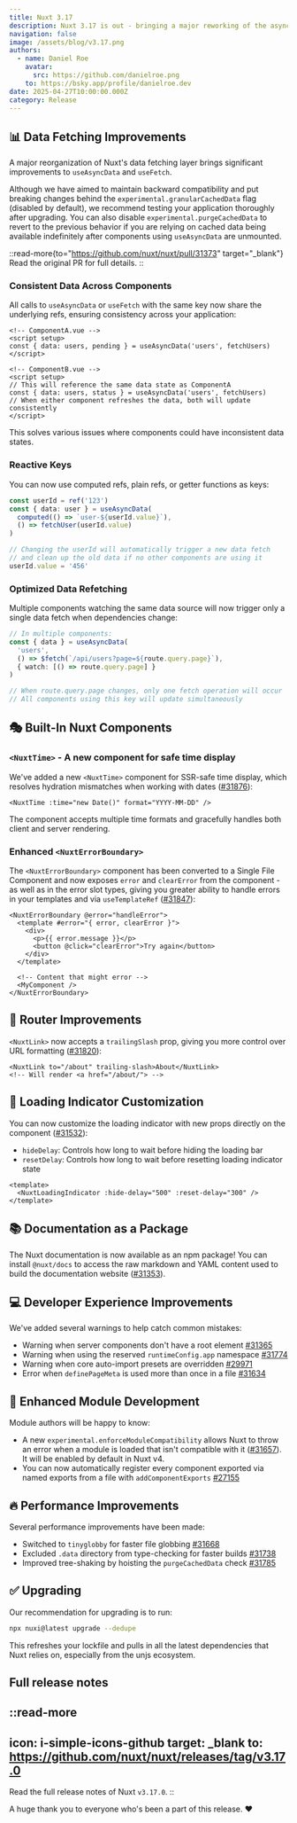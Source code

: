 ```yaml
---
title: Nuxt 3.17
description: Nuxt 3.17 is out - bringing a major reworking of the async data layer, a new built-in component, better warnings, and performance improvements!
navigation: false
image: /assets/blog/v3.17.png
authors:
  - name: Daniel Roe
    avatar:
      src: https://github.com/danielroe.png
    to: https://bsky.app/profile/danielroe.dev
date: 2025-04-27T10:00:00.000Z
category: Release
---
```


## 📊 Data Fetching Improvements

A major reorganization of Nuxt's data fetching layer brings significant improvements to `useAsyncData` and `useFetch`.

Although we have aimed to maintain backward compatibility and put breaking changes behind the `experimental.granularCachedData` flag (disabled by default), we recommend testing your application thoroughly after upgrading. You can also disable `experimental.purgeCachedData` to revert to the previous behavior if you are relying on cached data being available indefinitely after components using `useAsyncData` are unmounted.

::read-more{to="https://github.com/nuxt/nuxt/pull/31373" target="_blank"}
Read the original PR for full details.
::

### Consistent Data Across Components

All calls to `useAsyncData` or `useFetch` with the same key now share the underlying refs, ensuring consistency across your application:

```vue
<!-- ComponentA.vue -->
<script setup>
const { data: users, pending } = useAsyncData('users', fetchUsers)
</script>

<!-- ComponentB.vue -->
<script setup>
// This will reference the same data state as ComponentA
const { data: users, status } = useAsyncData('users', fetchUsers)
// When either component refreshes the data, both will update consistently
</script>
```

This solves various issues where components could have inconsistent data states.

### Reactive Keys

You can now use computed refs, plain refs, or getter functions as keys:

```ts
const userId = ref('123')
const { data: user } = useAsyncData(
  computed(() => `user-${userId.value}`),
  () => fetchUser(userId.value)
)

// Changing the userId will automatically trigger a new data fetch
// and clean up the old data if no other components are using it
userId.value = '456'
```

### Optimized Data Refetching

Multiple components watching the same data source will now trigger only a single data fetch when dependencies change:

```ts
// In multiple components:
const { data } = useAsyncData(
  'users', 
  () => $fetch(`/api/users?page=${route.query.page}`),
  { watch: [() => route.query.page] }
)

// When route.query.page changes, only one fetch operation will occur
// All components using this key will update simultaneously
```

## 🎭 Built-In Nuxt Components

### `<NuxtTime>` - A new component for safe time display

We've added a new `<NuxtTime>` component for SSR-safe time display, which resolves hydration mismatches when working with dates ([#31876](https://github.com/nuxt/nuxt/pull/31876)):

```vue
<NuxtTime :time="new Date()" format="YYYY-MM-DD" />
```

The component accepts multiple time formats and gracefully handles both client and server rendering.

### Enhanced `<NuxtErrorBoundary>`

The `<NuxtErrorBoundary>` component has been converted to a Single File Component and now exposes `error` and `clearError` from the component - as well as in the error slot types, giving you greater ability to handle errors in your templates and via `useTemplateRef` ([#31847](https://github.com/nuxt/nuxt/pull/31847)):

```vue
<NuxtErrorBoundary @error="handleError">
  <template #error="{ error, clearError }">
    <div>
      <p>{{ error.message }}</p>
      <button @click="clearError">Try again</button>
    </div>
  </template>
  
  <!-- Content that might error -->
  <MyComponent />
</NuxtErrorBoundary>
```

## 🔗 Router Improvements

`<NuxtLink>` now accepts a `trailingSlash` prop, giving you more control over URL formatting ([#31820](https://github.com/nuxt/nuxt/pull/31820)):

```vue
<NuxtLink to="/about" trailing-slash>About</NuxtLink>
<!-- Will render <a href="/about/"> -->
```

## 🔄 Loading Indicator Customization

You can now customize the loading indicator with new props directly on the component ([#31532](https://github.com/nuxt/nuxt/pull/31532)):

- `hideDelay`: Controls how long to wait before hiding the loading bar 
- `resetDelay`: Controls how long to wait before resetting loading indicator state

```vue
<template>
  <NuxtLoadingIndicator :hide-delay="500" :reset-delay="300" />
</template>
```

## 📚 Documentation as a Package

The Nuxt documentation is now available as an npm package! You can install `@nuxt/docs` to access the raw markdown and YAML content used to build the documentation website ([#31353](https://github.com/nuxt/nuxt/pull/31353)).

## 💻 Developer Experience Improvements

We've added several warnings to help catch common mistakes:

- Warning when server components don't have a root element [#31365](https://github.com/nuxt/nuxt/pull/31365)
- Warning when using the reserved `runtimeConfig.app` namespace [#31774](https://github.com/nuxt/nuxt/pull/31774)
- Warning when core auto-import presets are overridden [#29971](https://github.com/nuxt/nuxt/pull/29971)
- Error when `definePageMeta` is used more than once in a file [#31634](https://github.com/nuxt/nuxt/pull/31634)

## 🔌 Enhanced Module Development

Module authors will be happy to know:

- A new `experimental.enforceModuleCompatibility` allows Nuxt to throw an error when a module is loaded that isn't compatible with it ([#31657](https://github.com/nuxt/nuxt/pull/31657)). It will be enabled by default in Nuxt v4.
- You can now automatically register every component exported via named exports from a file with `addComponentExports` [#27155](https://github.com/nuxt/nuxt/pull/27155)

## 🔥 Performance Improvements

Several performance improvements have been made:

- Switched to `tinyglobby` for faster file globbing [#31668](https://github.com/nuxt/nuxt/pull/31668)
- Excluded `.data` directory from type-checking for faster builds [#31738](https://github.com/nuxt/nuxt/pull/31738)
- Improved tree-shaking by hoisting the `purgeCachedData` check [#31785](https://github.com/nuxt/nuxt/pull/31785)

## ✅ Upgrading

Our recommendation for upgrading is to run:

```sh
npx nuxi@latest upgrade --dedupe
```

This refreshes your lockfile and pulls in all the latest dependencies that Nuxt relies on, especially from the unjs ecosystem.

## Full release notes

::read-more
---
icon: i-simple-icons-github
target: _blank
to: https://github.com/nuxt/nuxt/releases/tag/v3.17.0
---
Read the full release notes of Nuxt `v3.17.0`.
::

A huge thank you to everyone who's been a part of this release. ❤️
